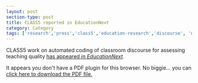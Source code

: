 ```yaml
---
layout: post
section-type: post
title: CLASS5 reported in EducationNext
category: Category
tags: ['research','press','class5','education-research','discourse', 'nlp']
---
```

CLASS5 work on automated coding of classroom discourse for assessing teaching quality [has appeared in *EducationNext*](http://educationnext.org/big-data-transforms-education-research-can-machine-learning-unlock-keys-to-great-teaching/).

<object data="https://umdrive.memphis.edu/aolney/public/press/education-next-class5.pdf" type="application/pdf" width="100%" height="600px">
 
  <p>It appears you don't have a PDF plugin for this browser.
  No biggie... you can <a href="https://umdrive.memphis.edu/aolney/public/press/education-next-class5.pdf">click here to
  download the PDF file.</a></p>
  
</object>
